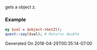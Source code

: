 gets a object z.
### Example

```perl
my $val = $object->GetZ();
quest::say($val); # Returns double
```


Generated On 2018-04-29T00:35:14-07:00